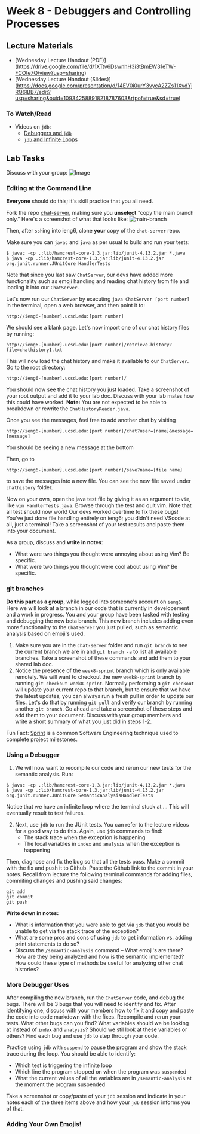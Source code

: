 # Week 8 - Debuggers and Controlling Processes

## Lecture Materials
- [Wednesday Lecture Handout (PDF)] (https://drive.google.com/file/d/1XTtv6DswnhH3i3tBmEW31eTW-FCOte7Q/view?usp=sharing)
- [Wednesday Lecture Handout (Slides)] (https://docs.google.com/presentation/d/14EV0i0urY3vycA2ZZs11XvdYjRQ6lBB7/edit?usp=sharing&ouid=109342588918218787603&rtpof=true&sd=true)

### To Watch/Read

- Videos on `jdb`:
    - [Debuggers and `jdb`](https://www.youtube.com/watch?v=0Olg_U0Su_I)
    - [`jdb` and Infinite Loops](https://youtu.be/AFkUAwvPTGA)

## Lab Tasks

Discuss with your group:
![Image](../../images/circles_vs_triangles.png)

### Editing at the Command Line

**Everyone** should do this; it's skill practice that you all need.

Fork the repo [chat-server](https://github.com/ucsd-cse15l-w24/chat-server), making sure you **unselect** "copy the main branch only." Here's a screenshot of what that looks like:
![main-branch](../../images/main-branch.png)

Then, after `ssh`ing into ieng6, clone **your** copy of the `chat-server` repo. 

Make sure you can `javac` and `java` as per usual to build and run your tests: 
```
$ javac -cp .:lib/hamcrest-core-1.3.jar:lib/junit-4.13.2.jar *.java
$ java -cp .:lib/hamcrest-core-1.3.jar:lib/junit-4.13.2.jar org.junit.runner.JUnitCore HandlerTests
```
Note that since you last saw `ChatServer`, our devs have added more functionality such as emoji handling and reading chat history from file and loading it into our `ChatServer`.

Let's now run our `ChatServer` by executing `java ChatServer [port number]` in the terminal, open a web browser, and then point it to:
```
http://ieng6-[number].ucsd.edu:[port number]
```
We should see a blank page. Let's now import one of our chat history files by running: 
```
http://ieng6-[number].ucsd.edu:[port number]/retrieve-history?file=chathistory1.txt
``` 
This will now load the chat history and make it available to our `ChatServer`. Go to the root directory: 
```
http://ieng6-[number].ucsd.edu:[port number]/
```
You should now see the chat history you just loaded. Take a screenshot of your root output and add it to your lab doc. Discuss with your lab mates how this could have worked. **Note:** You are not expected to be able to breakdown or rewrite the `ChatHistoryReader.java`.

Once you see the messages, feel free to add another chat by visiting 
```
http://ieng6-[number].ucsd.edu:[port number]/chat?user=[name]&message=[message]
```

You should be seeing a new message at the bottom

Then, go to

```
http://ieng6-[number].ucsd.edu:[port number]/save?name=[file name]
```

to save the messages into a new file. You can see the new file saved under `chathistory` folder.

Now on your own, open the java test file by giving it as an argument to `vim`, like
`vim HandlerTests.java`. Browse through the test and quit vim. Note that all test should now work! Our devs worked overtime to fix these bugs! You've just done file handling entirely on ieng6; you didn't need VScode at all,
just a terminal! Take a screenshot of your test results and paste them into your document.

As a group, discuss and **write in notes**:

- What were two things you thought were annoying about using Vim? Be specific.
- What were two things you thought were cool about using Vim? Be specific.

### git branches

**Do this part as a group**, while logged into someone's account on `ieng6`. Here we will look at a branch in our code that is currently in developement and a work in progress. You and your group have been tasked with testing and debugging the new beta branch. This new branch includes adding even more functionality to the `ChatServer` you just pulled, such as semantic analysis based on emoji's used.

1. Make sure you are in the `chat-server` folder and run `git branch` to see the current branch we are in and `git branch -a` to list all available branches. Take a screenshot of these commands and add them to your shared lab doc.
2. Notice the presence of the `week8-sprint` branch which is only available remotely. We will want to checkout the new `week8-sprint` branch by running `git checkout week8-sprint`. Normally performing a `git checkout` will update your current repo to that branch, but to ensure that we have the latest updates, you can always run a fresh pull in order to update our files. Let's do that by running `git pull` and verify our branch by running another `git branch`. Go ahead and take a screenshot of these steps and add them to your document. Discuss with your group members and write a short summary of what you just did in steps 1-2.

Fun Fact: [Sprint](https://www.codecademy.com/resources/blog/what-is-a-sprint/) is a common Software Engineering technique used to complete project milestones.

### Using a Debugger
1. We will now want to recompile our code and rerun our new tests for the semantic analysis. Run: 
```
$ javac -cp .:lib/hamcrest-core-1.3.jar:lib/junit-4.13.2.jar *.java 
$ java -cp .:lib/hamcrest-core-1.3.jar:lib/junit-4.13.2.jar org.junit.runner.JUnitCore SemanticAnalysisHandlerTests
```
Notice that we have an infinite loop where the terminal stuck at ... This will eventually result to test failures.
    
2. Next, use `jdb` to run the JUnit tests. You can refer to the lecture videos for a good way to
do this. Again, use `jdb` commands to find:
    - The stack trace when the exception is happening
    - The local variables in `index` and `analysis` when the exception is happening

Then, diagnose and fix the bug so that all the tests pass. Make a commit with
the fix and push it to Github. Paste the Github link to the commit in your notes. Recall from lecture the following terminal commands for adding files, commiting changes and pushing said changes:
```
git add
git commit
git push
```

**Write down in notes:**

- What is information that you were able to get via `jdb` that you would be
unable to get via the stack trace of the exception?
- What are some pros and cons of using `jdb` to get information vs. adding print
statements to do so?
- Discuss the `/semantic-analysis` command – What emoji's are there? How are they being analyzed and how is the semantic implemented? How could these type of methods be useful for analyzing other chat histories?


### More Debugger Uses

After compiling the new branch, run the `ChatServer` code, 
and debug the bugs. There will be 3 bugs that you will need to identify and fix. After identifying one, discuss with your members how to fix it and copy and paste the code into code markdown with the fixes. Recompile and rerun your tests. What other bugs can you find? What variables should we be looking at instead of `index` and `analysis`? Should we stil look at these variables or others? Find each bug and use `jdb` to step through your code. 

Practice using `jdb` with `suspend` to pause the program and show the stack
trace during the loop. You should be able to identify:

- Which test is triggering the infinite loop
- Which line the program stopped on when the program was `suspend`ed
- What the current values of all the variables are in `/semantic-analysis` at the
moment the program suspended

Take a screenshot or copy/paste of your `jdb` session and indicate in your notes
each of the three items above and how your `jdb` session informs you of that.

### Adding Your Own Emojis!
<!-- 
Now, consider the following chat histories between the professors:

### Snippet 1

```
Joe: Hey, did you hear about the Java developer who walked into a bar?

Edwin: No, what happened?

Joe: He said, "Give me a strong cup of Java! And make it Object-Oriented!" ☕️😄

Onat: Haha, that's a good one, Joe! Speaking of Java, did you know that Monty Python's Holy Grail was written in Java?

Edwin: Really? I thought it was written in Python!

Onat: Well, that would make more sense, wouldn't it? But it seems they had a "Java Holy Grail" moment! 🏆😂

Joe: And let's not forget the Java programmers who always have to deal with "NullPointerExceptions."

Edwin: Yeah, they're like the Knights Who Say "Null"! They're always on a quest to find that elusive object.

Onat: True, true! And when they finally find it, they shout, "Eureka!" just like Archimedes.

Joe: Haha, the life of a Java developer can be quite the adventure, just like a Monty Python sketch!

Edwin: Indeed! But at the end of the day, we all know that "The Spam of Java is not a valid beverage!" 🍖🚫☕️

Onat: Well said, Edwin! Let's keep the Java and Python jokes rolling, and help our student's code be as legendary as a Monty Python tale! 😄🐍👨‍💻
```

### Snippet 2

```
Onat: Hey guys, have do you know why the chicken crossed the road?

Edwin: Was it late to class?

Joe: To get to the other side?

Onat: No, to escape the Ministry of Silly Walks! 😄

Edwin: And did you hear about the lumberjack who wanted to be a dentist?

Onat: Nope, what happened?

Edwin: He got tired of the daily grind! 🌲😁

Joe: That's a good one, Edwin! But let me tell you about the time I tried to buy a shrubbery for my garden...

Onat: A shrubbery, you say? Did the Knights Who Say "Ni" give you a hard time?

Joe: They did! They demanded a sacrifice of... a herring! 🐟

Edwin: Well, that's not too bad. At least they didn't ask for a dead parrot. 🦜

Onat: Ah, the dead parrot sketch! I love how they could turn the most ordinary situations into comedy gold.

Joe: Absolutely! It's like their humor is a cross between a witty intellectual and a three-headed knight!

Joe: Agreed! Now, let's not be too silly and get back to work before we end up in a sketch ourselves. 😄
```

### Snippet 3

```
Joe: Hey, have you heard about the Java bug that's as elusive as the Force?

Edwin: No, tell me more!

Joe: Well, it's like a Jedi mind trick. It only appears when you're not looking for it! 🧙‍♂️

Onat: Haha, that sounds like a classic Java bug. But you know what's even more mysterious? Jar Jar Binks's role in Star Wars!

Edwin: Oh, Jar Jar... He's the real mystery of the galaxy. Maybe he's secretly a Java developer trying to fix bugs in the codebase.

Joe: Or perhaps he's a Sith Lord in disguise, using the Dark Side of the Force to cause those Java bugs!

Onat: That would explain a lot! "Meesa causing bugs, oopsie!" 😂

Edwin: And when you finally find a solution to a tricky Java bug, it's like saying, "These aren't the bugs you're looking for!"

Joe: Absolutely! You wave your hand and hope the bug disappears. But it usually doesn't work that way.

Onat: Well, as they say in the Java world, "May the stack trace be with you!" 🚀🌌

Edwin: Haha, that's the programmer's version of "May the Force be with you!" Let's hope we can teach our students to squash those Java bugs and keep the galaxy safe from code errors!

Joe: Agreed! And may our code be as strong as the Force itself. 🤖👾💻
```

For **each** snippet, add a test both to **your** implementation of
`ChatServer` that takes into account an emoji for **each** snippet and performs a semantic analysis. Run the tests and show
the results of running the tests on each on your lab doc. This means you should add a total of
**3** test methods, one for each semantic analysis implementation.
-->
<!-- 
## Week 8 Lab Report
Your report should include:

- A link to your `ChatServer` repository
- For each test above:
    - Decide on what it _should_ produce by creating the expected output in a text file.
    - For **your implementation**, the corresponding output when running the
    tests; if it passed, say so. If it didn't pass, show the specific part of
    the JUnit output that shows the test failure.




Add your lab report as `lab-report-4-week-8` within the same Github pages lab
reports repository you've been using all quarter, and include all of the
elements above. -->

